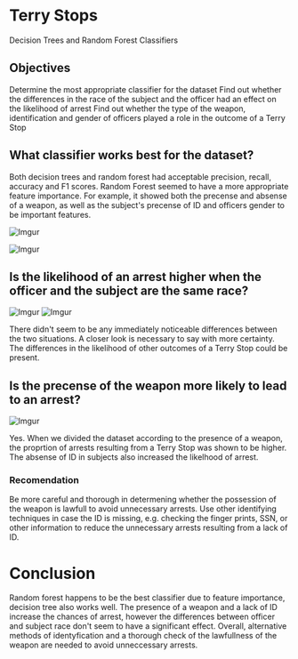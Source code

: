 # Terry Stops
Decision Trees and Random Forest Classifiers

## Objectives
Determine the most appropriate classifier for the dataset
Find out whether the differences in the race of the subject and the officer had an effect on the likelihood of arrest
Find out whether the type of the weapon, identification and gender of officers played a role in the outcome of a Terry Stop

## What classifier works best for the dataset?
Both decision trees and random forest had acceptable precision, recall, accuracy and F1 scores. Random Forest seemed to have a more appropriate feature importance. For example, it showed both the precense and absense of a weapon, as well as the subject's precense of ID and officers gender to be important features.

![Imgur](https://i.imgur.com/thqB1Eb.png)

![Imgur](https://i.imgur.com/vx4DCVM.png)

## Is the likelihood of an arrest higher when the officer and the subject are the same race?

![Imgur](https://i.imgur.com/9T4uUbG.png)
![Imgur](https://i.imgur.com/54LOJjd.png)

There didn't seem to be any immediately noticeable differences between the two situations. A closer look is necessary to say with more certainty. The differences in the likelihood of other outcomes of a Terry Stop could be present.

## Is the precense of the weapon more likely to lead to an arrest?

![Imgur](https://i.imgur.com/jxJNeXg.png)

Yes. When we divided the dataset according to the presence of a weapon, the proprtion of arrests resulting from a Terry Stop was shown to be higher. The absense of ID in subjects also increased the likelhood of arrest.

### Recomendation
Be more careful and thorough in determening whether the possession of the weapon is lawfull to avoid unnecessary arrests. Use other identifying techniques in case the ID is missing, e.g. checking the finger prints, SSN, or other information to reduce the unnecessary arrests resulting from a lack of ID.

# Conclusion
Random forest happens to be the best classifier due to feature importance, decision tree also works well. The presence of a weapon and a lack of ID increase the chances of arrest, however the differences between officer and subject race don't seem to have a significant effect. Overall, alternative methods of identyfication and a thorough check of the lawfullness of the weapon are needed to avoid unneccessary arrests.



